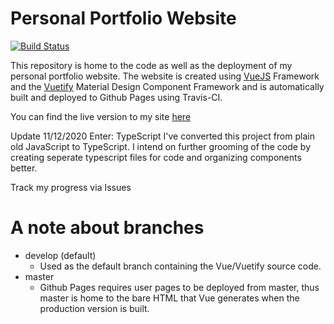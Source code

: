 # Personal Portfolio Website
[![Build Status](https://travis-ci.com/achermack/achermack.github.io.svg?token=KSsakyxMzFprq5MSBDff&branch=develop)](https://travis-ci.com/achermack/achermack.github.io)

This repository is home to the code as well as the deployment of my personal portfolio website. The website is created using [VueJS](https://vuejs.org) Framework and the [Vuetify](https://vuetifyjs.com) Material Design Component Framework and is automatically built and deployed to Github Pages using Travis-CI. 

You can find the live version to my site [here](https://achermack.github.io)

Update 11/12/2020
Enter: TypeScript
I've converted this project from plain old JavaScript to TypeScript. I intend on further grooming of the code by creating seperate typescript files for code and organizing
components better.

Track my progress via Issues

# A note about branches
* develop (default)
  * Used as the default branch containing the Vue/Vuetify source code.
* master
  * Github Pages requires user pages to be deployed from master, thus master is home to the bare HTML that Vue generates when the production version is built.

